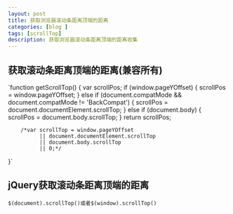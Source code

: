 ```yaml
---
layout: post
title: 获取浏览器滚动条距离顶端的距离
categories: [blog ]
tags: [scrollTop]
description: 获取浏览器滚动条距离顶端的距离收集
---
```


## 获取滚动条距离顶端的距离(兼容所有)

`function getScrollTop() {
        var scrollPos;
        if (window.pageYOffset) {
        scrollPos = window.pageYOffset; }
        else if (document.compatMode && document.compatMode != 'BackCompat')
        { scrollPos = document.documentElement.scrollTop; }
        else if (document.body) { scrollPos = document.body.scrollTop; }
        return scrollPos;

        /*var scrollTop = window.pageYOffset
              || document.documentElement.scrollTop
              || document.body.scrollTop
              || 0;*/
}`

## jQuery获取滚动条距离顶端的距离

`$(document).scrollTop()或者$(window).scrollTop()`
